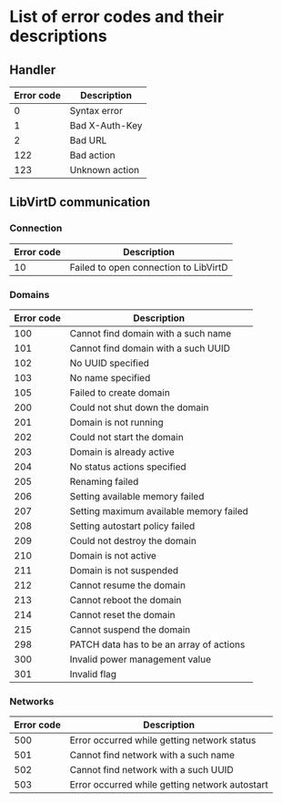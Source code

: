 # List of error codes and their descriptions
## Handler

| Error code | Description |
| ---------- | ----------- |
| 0          | Syntax error |
| 1          | Bad X-Auth-Key |
| 2          | Bad URL |
| 122        | Bad action |
| 123        | Unknown action |

## LibVirtD communication
### Connection 

| Error code | Description |
| ---------- | ----------- |
| 10         | Failed to open connection to LibVirtD |

### Domains

| Error code | Description |
| ---------- | ----------- |
| 100        | Cannot find domain with a such name |
| 101        | Cannot find domain with a such UUID |
| 102        | No UUID specified |
| 103        | No name specified |
| 105        | Failed to create domain |
| 200        | Could not shut down the domain |
| 201        | Domain is not running |
| 202        | Could not start the domain |
| 203        | Domain is already active |
| 204        | No status actions specified |
| 205        | Renaming failed |
| 206        | Setting available memory failed |
| 207        | Setting maximum available memory failed |
| 208        | Setting autostart policy failed |
| 209        | Could not destroy the domain |
| 210        | Domain is not active |
| 211        | Domain is not suspended |
| 212        | Cannot resume the domain |
| 213        | Cannot reboot the domain |
| 214        | Cannot reset the domain |
| 215        | Cannot suspend the domain |
| 298        | PATCH data has to be an array of actions |
| 300        | Invalid power management value |
| 301        | Invalid flag |

### Networks

| Error code | Description |
| ---------- | ----------- |
| 500        | Error occurred while getting network status |
| 501        | Cannot find network with a such name |
| 502        | Cannot find network with a such UUID |
| 503        | Error occurred while getting network autostart |